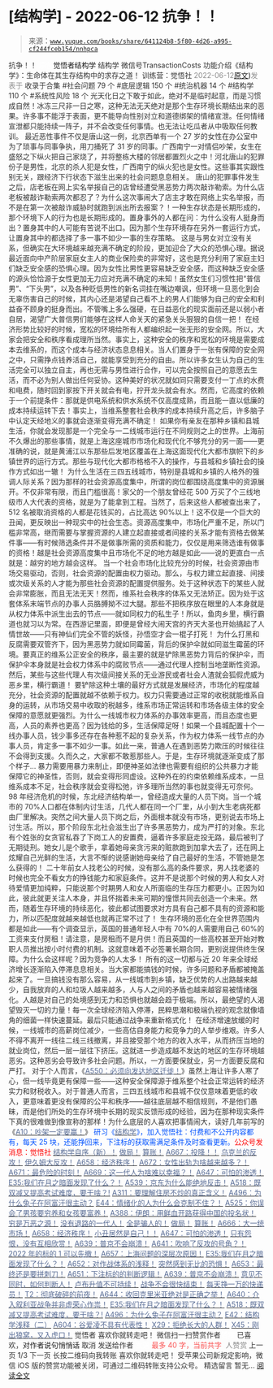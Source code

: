 # [结构学] - 2022-06-12 抗争！！

> 来源：[`www.yuque.com/books/share/641124b8-5f80-4d26-a995-cf244fceb154/nnhpca`](https://www.yuque.com/books/share/641124b8-5f80-4d26-a995-cf244fceb154/nnhpca)

<ne-p id="520f42f3293818f927861ebbd5b15da4_p_0" data-lake-id="520f42f3293818f927861ebbd5b15da4_p_0"><ne-text id="ue97c07ef" style="color: rgb(51, 51, 51);">抗争！！</ne-text></ne-p> <ne-p id="5965d077ea79481751ef1020797167d8" data-lake-id="5965d077ea79481751ef1020797167d8"><ne-text id="u3972f62f" ne-fontsize="12" style="color: rgb(255, 255, 255);">原创</ne-text><ne-text id="u7f0b0637" ne-fontsize="14">觉悟者</ne-text><ne-text id="u3bdc25f8" ne-fontsize="14">结构学</ne-text></ne-p> <ne-p id="8bb1c9ab60db9efc07dc1f2b2ecfd915" data-lake-id="8bb1c9ab60db9efc07dc1f2b2ecfd915"><ne-text id="u376ab035" ne-fontsize="14" ne-bold="true" style="color: rgb(51, 51, 51);">结构学</ne-text></ne-p> <ne-p id="8ba8b438b7cabb15cbc38bf9239f3bd6" data-lake-id="8ba8b438b7cabb15cbc38bf9239f3bd6"><ne-text id="u1b5329d3" ne-fontsize="14" style="color: rgb(51, 51, 51);">微信号</ne-text><ne-text id="u46446ac8" ne-fontsize="14" style="color: rgb(51, 51, 51);">TransactionCosts</ne-text></ne-p> <ne-p id="a4bf0713c53f51ede380fe9a002eec98" data-lake-id="a4bf0713c53f51ede380fe9a002eec98"><ne-text id="u3e39c39b" ne-fontsize="14" style="color: rgb(51, 51, 51);">功能介绍</ne-text><ne-text id="ub8c261ac" ne-fontsize="14" style="color: rgb(51, 51, 51);">《结构学》：生命体在其生存结构中的求存之道！ 训练营：觉悟社</ne-text></ne-p> <ne-p id="834bbc7da349f0d1585ba709a2c4ced6" data-lake-id="834bbc7da349f0d1585ba709a2c4ced6"><ne-text id="u37c168a1" style="color: rgb(140, 140, 140);">2022-06-12</ne-text>[<ne-text id="u055e72a9" ne-fontsize="14">原文</ne-text>](https://mp.weixin.qq.com/s?__biz=MzIzMDYwOTM0Mg==&mid=2247487314&idx=1&sn=e6e8c56790b7c6b77ada6b0e6c8e3643&chksm=e8b19783dfc61e95df4f346233bbd2faebb3c724bdc0ede260d659058fd7f231f2b3cd322b59#rd))<ne-text id="u920e32c7" ne-fontsize="14" style="color: rgb(140, 140, 140);">发表于</ne-text></ne-p> <ne-p id="30a4b94476756116a2818f90ec80121b" data-lake-id="30a4b94476756116a2818f90ec80121b"><ne-text id="uc642269d" style="color: rgb(51, 51, 51);">收录于合集</ne-text></ne-p> <ne-p id="198bbb197389ce4aa98424c030a59ca3" data-lake-id="198bbb197389ce4aa98424c030a59ca3"><ne-text id="ub0685d33" style="color: rgb(51, 51, 51);">#社会问题 79 个</ne-text></ne-p> <ne-p id="4b5a35009a8ad6d87ac33590589e0b57" data-lake-id="4b5a35009a8ad6d87ac33590589e0b57"><ne-text id="u7ba0c1b6" style="color: rgb(51, 51, 51);">#底层逻辑 150 个</ne-text></ne-p> <ne-p id="193d5226fc656852bb8516597f6b937f" data-lake-id="193d5226fc656852bb8516597f6b937f"><ne-text id="u08efc2cd" style="color: rgb(51, 51, 51);">#统治机器 14 个</ne-text></ne-p> <ne-p id="6c3cce50249df86ec2b1d098f7dc448f" data-lake-id="6c3cce50249df86ec2b1d098f7dc448f"><ne-text id="ub34fb10e" style="color: rgb(51, 51, 51);">#结构学 110 个</ne-text></ne-p> <ne-p id="1d60ec154fd2a0ab0390536c6e1fda7b" data-lake-id="1d60ec154fd2a0ab0390536c6e1fda7b"><ne-text id="ued479daa" style="color: rgb(51, 51, 51);">#系统性风险 18 个</ne-text></ne-p> <ne-p id="903988094454f9c96ea092a80930f834" data-lake-id="903988094454f9c96ea092a80930f834"><ne-text id="ucc957167" style="color: rgb(51, 51, 51);">光天化日之下敢于如此，绝对不是临时起意，而是习惯成自然！冰冻三尺非一日之寒，这种无法无天绝对是那个生存环境长期结出来的恶果。许多事不能浮于表面，更不能导向性别对立和道德绑架的情绪宣泄。任何情绪宣泄都只能持续一阵子，并不会改变任何事情。也无法让吃瓜者从中吸取任何教训。</ne-text></ne-p> <ne-p id="ad747674099d98ae2264206d6e7351ba" data-lake-id="ad747674099d98ae2264206d6e7351ba"><ne-text id="u38889def" style="color: rgb(51, 51, 51);">最近恶性事件不仅是唐山这一例，北京西单有一个 27 岁的女性在办公室中为了琐事与同事争执，用刀捅死了 31 岁的同事。广西南宁一对情侣吵架，女生在盛怒之下纵火把自己家烧了，并将整栋大楼的邻居都置烈火之中！河北唐山的犯罪份子是男性，北京的杀人犯是女性，广西南宁的纵火犯也是女性。这些事其实跟性别无关，跟经济下行状态下滋生出来的社会问题息息相关。</ne-text></ne-p> <ne-p id="44e185525e381204f87e137ffedf2b24" data-lake-id="44e185525e381204f87e137ffedf2b24"><ne-text id="ubd5f14d6" style="color: rgb(51, 51, 51);">唐山的犯罪事件发生之后，店老板在网上实名举报自己的店曾经遭受黑恶势力两次敲诈勒索。为什么店老板被敲诈勒索两次都忍了？为什么这次事闹大了店主才敢在网络上实名举报，而不是在第一次被敲诈威胁时就跑到派出所去报案？！一种生存状态是长期形成的，那个环境下人的行为也是长期形成的。置身事外的人都在问：为什么没有人挺身而出？置身其中的人可能有苦说不出口。因为那个生存环境存在另外一套运行方式，让置身其中的都选择了多一事不如少一事的生存策略。</ne-text></ne-p> <ne-p id="97f031863f0f04286e39581c0121c0a4" data-lake-id="97f031863f0f04286e39581c0121c0a4"><ne-text id="u68f65c58" style="color: rgb(51, 51, 51);">这是与男女对立没有关系，但确实在大环境越来越充满不确定的阶段，更加迎合了大众的恐惧心理。据说最近面向中产阶层家庭女主人的商业保险卖的非常好，这也是充分利用了家庭主妇们缺乏安全感的恐惧心理。因为女性比男性更容易缺乏安全感，而这种缺乏安全感的源头恰恰源于女性更加无力应对充满不确定的未知！虽然女生们习惯性把“普信男”、“下头男”，以及各种贬低男性的新名词挂在嘴边嘲讽，但环境一旦恶化到会无辜伤害自己的时候，其内心还是渴望自己看不上的男人们能够为自己的安全和利益奋不顾身的挺身而出。不管嘴上多么强硬，在日益恶化的现实面前还是以弱小者自居，渴望广大普信男们能够在这样人命关天的紧急关头狠狠的自信一把！</ne-text></ne-p> <ne-p id="30e415543c510f95541146fb2b814051" data-lake-id="30e415543c510f95541146fb2b814051"><ne-text id="udbe5326d" style="color: rgb(51, 51, 51);">在经济形势比较好的时候，宽松的环境给所有人都编织起一张无形的安全网。所以，大家会把安全和秩序看成理所当然。事实上，这种安全的秩序和宽松的环境是需要成本去维系的，而这个成本与经济状态息息相关。当人们置身于一张有保障的安全网之中，只需挣点钱养活自己，就能享受到充分的自由。所以许多女生认为自己的生活完全可以独立自主，再也无需与男性进行合作，可以完全按照自己的意愿去生活，而不必为别人做出任何妥协。这种美好的状况就如同只需要支付一丁点的水费和电费，随时回到家按下开关就会有电，拧开龙头就会有水。然而，它高度的依赖于一个前提条件：那就是供电系统和供水系统不仅高度成熟，而且能一直以低廉的成本持续运转下去！事实上，当维系整套社会秩序的成本持续升高之后，许多脑子中认定天经地义的事就会逐渐变得充满不确定！</ne-text></ne-p> <ne-p id="2cc0a3ab16651b3ca69d320cfd80505a" data-lake-id="2cc0a3ab16651b3ca69d320cfd80505a"><ne-text id="u66c78900" style="color: rgb(51, 51, 51);">如果你有亲友在那种乡镇和县城生活，你就会发现那是一个完全与一二线城市运行在不同规则之上的世界。上海前不久爆出的那些事情，就是上海这座城市市场化和现代化不够充分的另一面——更准确的说，就是黄浦江以东那些后发地区覆盖在上海这面现代化大都市旗帜下的乡镇世界的运行方式。那些与现代化大都市格格不入的操作，与县城和乡镇社会的操作方式如出一辙！</ne-text></ne-p> <ne-p id="849de8af4312c6f28ef41b7385b86b75" data-lake-id="849de8af4312c6f28ef41b7385b86b75"><ne-text id="u161a8e72" style="color: rgb(51, 51, 51);">为什么生活在三四五线城市，特别是县城和乡镇的人格外的强调人际关系？因为那样的社会资源高度集中，所谓的岗位都围绕高度集中的资源展开。不仅非常有限，而且门槛很高！家父的一个朋友曾经花 500 万买了个三线地级市人大代表的资格，就是为了能拿到工程。当然了，后来这些人都被查出来了，512 名被取消资格的人都是花钱买的，占比高达 90%以上！这不仅是一个巨大的丑闻，更反映出一种现实中的社会生态。资源高度集中，市场化严重不足，所以门槛非常高，继而需要与掌握资源的人建立起直接或者间接的关系才能有资格去做某件事——有时候筛选条件并不是做事所需的资质和能力，仅仅是用来筛选谁有做事的资格！越是社会资源高度集中且市场化不足的地方越是如此——说的更直白一点就是：越穷的地方越会这样。</ne-text></ne-p> <ne-p id="f63187155254ce7c33cad9965b56f23b" data-lake-id="f63187155254ce7c33cad9965b56f23b"><ne-text id="u5dacf6a1" style="color: rgb(51, 51, 51);">当一个社会市场化比较充分的时候，社会资源由市场交易驱动，否则，社会资源的配置由权力驱动。那么，与权力建立起直接、间接或次级关系的人才能为那些社会资源的配置提供服务。处于这种状态下的某些人就会非常膨胀，而且无法无天！然而，维系社会秩序的体系又无法矫正。因为处于这套体系末端节点的办事人员胳膊拗不过大腿。那些不把秩序放在眼里的人本身就是从权力体系中派生出去的节点——就如同权力的私生子！所以，鱼肉乡里，横行霸道也就习以为常。在西游记里面，即便是曾经大闹天宫的齐天大圣也开始搞起了人情世故——只有神仙们完全不管的妖怪，孙悟空才会一棍子打死！</ne-text></ne-p> <ne-p id="6ee59224073fd6190d78bfd891c5dcca" data-lake-id="6ee59224073fd6190d78bfd891c5dcca"><ne-text id="u888a1286" style="color: rgb(51, 51, 51);">为什么打黑和反腐需要双管齐下，因为黑恶势力就如同霉菌，背后的保护伞就如同滋生霉菌的环境。要真正的维系公正安全的秩序，最主要的就是铲除黑恶势力背后的保护伞，而保护伞本身就是社会权力体系中的腐败节点——通过代理人控制当地垄断性资源。然后，某些与这些代理人有次级间接关系的无业游民或者社会人渣就会狐假虎威为恶乡里，横行霸道！</ne-text></ne-p> <ne-p id="1c6fde4e052ad4b84e3cc05990904535" data-lake-id="1c6fde4e052ad4b84e3cc05990904535"><ne-text id="u7f4dadcb" style="color: rgb(51, 51, 51);">要铲除这种土壤的最好方式就是发展经济，市场化的程度越充分，社会资源的配置就越不依赖于权力。权力只需要通过正常的收税就能维系自身的运转，从市场交易中收取的税越多，维系市场正常运转和市场各级主体的安全保障的意愿就更强烈。为什么一线城市权力体系的办事效率更高，而且态度也更高，人员的素养也更高？因为钱给的多，生活保障足呀！如果一个县城配置十个一线办事人员，钱少事多还存在各种惹不起的复杂关系，作为权力体系一线节点的办事人员，肯定多一事不如少一事。如此一来，普通人在遇到恶势力欺压的时候往往不会得到支援。久而久之，大家都不敢惹那些人。于是，生存环境就逐渐变成了那个样子…</ne-text></ne-p> <ne-p id="ad97ad7116c25b0602604cec32975dcd" data-lake-id="ad97ad7116c25b0602604cec32975dcd"><ne-text id="u4ffd1390" style="color: rgb(51, 51, 51);">暴力需要用暴力来制止，即便神圣如法律也需要有组织的公共暴力才能保障它的神圣性，否则，就会变得形同虚设。这种外在的约束依赖维系成本，一旦维系成本不足，社会秩序就会变得松弛，许多理所当然的事也就变得无可奈何。98 年经济危机的时候，东北经济结构单一，曾经造成大量的人员下岗。当一个城市的 70%人口都在体制内讨生活，几代人都在同一个厂里，从小到大生老病死都由厂里解决。突然之间大量人员下岗之后，外面根本就没有市场，更别说去市场上讨生活。所以，那个阶段东北社会滋生出了许多黑恶势力，成为严打的对象。东北有个姓张的女贪官私吞了下岗工人的安置费，逼着许多家庭走投无路，最后被判了无期徒刑。她女儿是个歌手，拿着她母亲贪污来的赃款跑到加拿大去了，还在网上炫耀自己光鲜的生活，大言不惭的说感谢她母亲给了自己最好的生活，不管她是怎么获得的！</ne-text></ne-p> <ne-p id="ee496887090fbec7c341e9cb7e25be4b" data-lake-id="ee496887090fbec7c341e9cb7e25be4b"><ne-text id="uca906c6e" style="color: rgb(51, 51, 51);">二十年前女人找老公的时候，没有那么高的条件要求，男人找老婆的时候也完全不看女方的挣钱能力和家庭条件。这并不是说那个时候的男人和女人对待爱情更加纯粹，只能说那个时期男人和女人所面临的生存压力都更小。正因为如此，彼此就更关注人本身，并且怀揣着未来可期的憧憬共同去创造一个未来。然而，随着生存环境的持续恶化，彼此都试图要求对方具有自己都不具有的资源和能力，所以匹配度就越来越低也就再正常不过了！</ne-text></ne-p> <ne-p id="be64986896bde215f71be08a9a69aa01" data-lake-id="be64986896bde215f71be08a9a69aa01"><ne-text id="u1566ba3e" style="color: rgb(51, 51, 51);">生存环境的恶化在全世界范围内都是如此——有个调查显示，英国的普通年轻人中有 70%的人需要用自己 60%的工资来支付房租！请注意，是房租而不是月供！而且英国的一些高校甚至开始对教职人员推出按小时付费的机制。这就意味着不必签署长期合同，更别说提供终生保障。为什么会这样呢？因为竞争的人太多！</ne-text></ne-p> <ne-p id="1e83cc95beff4f9f0a4205a879db0cb0" data-lake-id="1e83cc95beff4f9f0a4205a879db0cb0"><ne-text id="u1d3d5b53" style="color: rgb(51, 51, 51);">所有的这一切都与近 20 年来全球经济增长逐渐陷入停滞息息相关。当大家都能搞钱的时候，许多问题和矛盾都被掩盖起来了。一旦搞钱没有那么容易，从一线城市到乡镇，缺乏优势的人出路越来越少，自我放弃的人和垃圾人越来越多，人与人之间的矛盾也越来越容易被情绪强化。人越是对自己的处境感到无力和恐惧也就越会趋于极端。所以，最绝望的人渴望毁灭一切的力量！每一次全球经济陷入停滞，民粹思潮和极端仇视的观念就像墙角的细菌一样快速蔓延。最后只能通过战争来重新格式化！</ne-text></ne-p> <ne-p id="dd58523acb8caed84a7d48ef42501ea5" data-lake-id="dd58523acb8caed84a7d48ef42501ea5"><ne-text id="u96816913" style="color: rgb(51, 51, 51);">在经济增速放缓的时候，一线城市的高薪岗位减少，一些高估自身能力和竞争力的人举步维艰。许多人不得不离开一线往二线三线撤离，并且接受那个地方的收入水平，从而挤压当地的就业岗位，然后一层一层往下挤压。这就进一步造成越不发达的地区的生存环境越恶劣。这种恶劣会导致许多社会问题。所以，一方面要保就业，另一方面要反腐和严打。</ne-text></ne-p> <ne-p id="a4112c75a280ef5c14a68dfbd698f37e" data-lake-id="a4112c75a280ef5c14a68dfbd698f37e"><ne-text id="u68cb52ee" style="color: rgb(51, 51, 51);">对于个人而言，《</ne-text>[<ne-text id="u8280d4c7" style="color: rgb(87, 107, 149);">A550：必须向发达地区迁徙！</ne-text>](http://mp.weixin.qq.com/s?__biz=MzIzMDYwOTM0Mg==&mid=2247486858&idx=1&sn=956c82b082c441fa042f2acf337e8b1b&chksm=e8b1955bdfc61c4d450d4f22cd7aec8efbb69f5457bbf3db44ba550998b00c5dadd043227939&scene=21#wechat_redirect)<ne-text id="u9a5b456b" style="color: rgb(51, 51, 51);">》虽然上海让许多人寒了心，但一线毕竟更有保障一些——这种安全保障源于维系整个社会正常运转的经济实力和财税收入。对于普通人而言，三四五线城市和县城不仅仅意味着更低的收入，更意味着更没有保障的公平和秩序——越往底层越不相信规则，不是他们愚昧，而是他们所处的生存环境中长期的现实反馈形成的经验，因为在那种现实条件下真的很难做到像宣称的那样！为什么底层的人喜欢把事情闹大，读好几年前写的《</ne-text>[<ne-text id="u07b96306" style="color: rgb(87, 107, 149);">A10：吵架一定要赢！</ne-text>](http://mp.weixin.qq.com/s?__biz=MzAxNDk1NjI2Mw==&mid=2247484003&idx=1&sn=22ae8f8ff6c46632e7aca5291053d7fc&chksm=9b8a21ebacfda8fd92f8c5175bc8f2d4a47c338b6a09b1e42cae7660e9c0306c8fc72229761f&scene=21#wechat_redirect)<ne-text id="u08aefe96" style="color: rgb(51, 51, 51);">》</ne-text></ne-p> <ne-p id="c2fdd06ccce79afb521eff4b253f8c03" data-lake-id="c2fdd06ccce79afb521eff4b253f8c03"><ne-text id="u0edaa82b" ne-bold="true" style="color: rgb(0, 82, 255);">研习《</ne-text>[<ne-text id="uf6bbb327" ne-bold="true" style="color: rgb(87, 107, 149);">结构学</ne-text>](https://mp.weixin.qq.com/mp/appmsgalbum?action=getalbum&album_id=1318317199878225920&__biz=MzAxNDk1NjI2Mw==#wechat_redirect)<ne-text id="u70c10764" ne-bold="true" style="color: rgb(0, 82, 255);">》，加入觉悟社：付费和不公开内容都有，每天 25 块，还能挣回来，下注标的获取需满足条件及时查看更新。</ne-text><ne-text id="u1a00bd93" ne-bold="true" style="color: rgb(255, 0, 0);">公众号发消息：觉悟社</ne-text></ne-p> <ne-p id="337937d16214d5c497a7d9587ad13f79" data-lake-id="337937d16214d5c497a7d9587ad13f79">[<ne-text id="u168bf42f" ne-bold="true" style="color: rgb(87, 107, 149);">结构学自序（新）！</ne-text>](http://mp.weixin.qq.com/s?__biz=MzIzMDYwOTM0Mg==&mid=2247485283&idx=1&sn=aa2b8554b8e5040f8f959636feaa06a3&chksm=e8b19fb2dfc616a430aa381b8da0815311244e694a69809cd92d0602ac34cfe5f1f419b3745e&scene=21#wechat_redirect)</ne-p> <ne-p id="db594ead75e7070f26a54d2599c39251" data-lake-id="db594ead75e7070f26a54d2599c39251">[<ne-text id="ua112ef94" ne-bold="true" style="color: rgb(87, 107, 149);">做局！</ne-text>](http://mp.weixin.qq.com/s?__biz=MzAxNDk1NjI2Mw==&mid=2247488230&idx=1&sn=86e717386c0aa06a0a4bbf4f9ec117aa&chksm=9b8a316eacfdb878aae8ed4ea6817620cc3ac62d7815fdfd85606464c3f2d79fcf2ce72dec77&scene=21#wechat_redirect)</ne-p> <ne-p id="7ebe6d8bf7bb79b0d884255ca580acda" data-lake-id="7ebe6d8bf7bb79b0d884255ca580acda">[<ne-text id="u6b8a9b82" ne-bold="true" style="color: rgb(87, 107, 149);">算账！</ne-text>](http://mp.weixin.qq.com/s?__biz=MzAxNDk1NjI2Mw==&mid=2247488259&idx=1&sn=2b72f3c0199cdacaa8e48eb9ad30f809&chksm=9b8a308bacfdb99d72ebcd3aaf0015c889b88f4598b093719ee8765aa8be3b3caaad95a445ae&scene=21#wechat_redirect)</ne-p> <ne-p id="be499a6f07daae17d92b708a229eb98d" data-lake-id="be499a6f07daae17d92b708a229eb98d">[<ne-text id="ue3d051a6" ne-bold="true" style="color: rgb(87, 107, 149);">A667：投降！！</ne-text>](http://mp.weixin.qq.com/s?__biz=MzIzMDYwOTM0Mg==&mid=2247487227&idx=1&sn=3567bf6c0c6612ccf84993824f8cc40f&chksm=e8b1962adfc61f3cff8d335a562ea28615e58579d460d2f65148f46a6311ad5257411d96f655&scene=21#wechat_redirect)</ne-p> <ne-p id="3224b45207ab8e4f40e8fc69a0dd3f42" data-lake-id="3224b45207ab8e4f40e8fc69a0dd3f42">[<ne-text id="u058d50dc" ne-bold="true" style="color: rgb(87, 107, 149);">乌克兰的反攻！</ne-text>](http://mp.weixin.qq.com/s?__biz=MzIzMDYwOTM0Mg==&mid=2247487192&idx=1&sn=02b41bfa6bcfa8c503bac90158886b86&chksm=e8b19609dfc61f1fdb5a8fa6032a0013cd18ff59bdaf308e99096f08813d3b24cc6f361dac6d&scene=21#wechat_redirect)</ne-p> <ne-p id="65b4d01c1bb9b75e7602e1b27e725ce7" data-lake-id="65b4d01c1bb9b75e7602e1b27e725ce7">[<ne-text id="u0cfc88b4" ne-bold="true" style="color: rgb(87, 107, 149);">伊久姆大反攻！</ne-text>](http://mp.weixin.qq.com/s?__biz=MzIzMDYwOTM0Mg==&mid=2247487223&idx=1&sn=ab3169d841cb6e53507fb5ede0eca8bc&chksm=e8b19626dfc61f306c1786e5cd2a2898cc68c6809f9a8a6b0b16a5891a233ac2653038772039&scene=21#wechat_redirect)</ne-p> <ne-p id="ca5ce6187a91696740ddfe9644effffb" data-lake-id="ca5ce6187a91696740ddfe9644effffb">[<ne-text id="ua2d3fb06" ne-bold="true" style="color: rgb(87, 107, 149);">A658：经济秩序！</ne-text>](http://mp.weixin.qq.com/s?__biz=MzIzMDYwOTM0Mg==&mid=2247487179&idx=1&sn=12ad76a2b6a86d4dc52eb515f2b00500&chksm=e8b1961adfc61f0c30f16b60b87e2fcd3142b4a788c2ae81604f02182574c50b54c1d9e2974d&scene=21#wechat_redirect)</ne-p> <ne-p id="1c8da6d299f7e07273c3dbb782587160" data-lake-id="1c8da6d299f7e07273c3dbb782587160">[<ne-text id="u8bb27dc8" style="color: rgb(87, 107, 149);">A672：女性出轨为啥越来越多？！</ne-text>](http://mp.weixin.qq.com/s?__biz=MzAxNDk1NjI2Mw==&mid=2247488539&idx=1&sn=9c774d66a49b281ced7907e619cddab7&chksm=9b8a3793acfdbe855d956b21b145badfc8f14310c55f620fd8b96d0d2324186232465393ee47&scene=21#wechat_redirect)</ne-p> <ne-p id="c35e6218d4018edf1e27984e0e62c27e" data-lake-id="c35e6218d4018edf1e27984e0e62c27e">[<ne-text id="ua2a33aef" style="color: rgb(87, 107, 149);">A671：最危险的时刻！</ne-text>](http://mp.weixin.qq.com/s?__biz=MzIzMDYwOTM0Mg==&mid=2247487288&idx=1&sn=4d3a232ff38bc59b89fb1662ecca965e&chksm=e8b197e9dfc61effe8eb1223f316d41f59a26212c0d84472af505224ce32edda96c15a4aa4f1&scene=21#wechat_redirect)</ne-p> <ne-p id="e74538de464308e4a41cae58e88201be" data-lake-id="e74538de464308e4a41cae58e88201be">[<ne-text id="uc2afa2bc" style="color: rgb(87, 107, 149);">A669：这一代人为啥难以幸福？！</ne-text>](http://mp.weixin.qq.com/s?__biz=MzIzMDYwOTM0Mg==&mid=2247487272&idx=1&sn=19eaf2646ba6345de23e1f744bfcd620&chksm=e8b197f9dfc61eefde9a21b7a844d83b75cc669759e833ab0e278deaeb0b38e04543607d127d&scene=21#wechat_redirect)</ne-p> <ne-p id="0937721e5ca2d679b9ec5d94a7d95a25" data-lake-id="0937721e5ca2d679b9ec5d94a7d95a25">[<ne-text id="u20527f46" style="color: rgb(87, 107, 149);">A647：可怕的渗透！</ne-text>](http://mp.weixin.qq.com/s?__biz=MzAxNDk1NjI2Mw==&mid=2247488112&idx=1&sn=d2cdb1bbea5f7a7248e4ba132c2ad922&chksm=9b8a31f8acfdb8ee225327ff157e56571bbf63b8958ad6c47d7da000b5da90fa01379222c8e1&scene=21#wechat_redirect)</ne-p> <ne-p id="c6ec3b70951758b3c481ab37db21fce8" data-lake-id="c6ec3b70951758b3c481ab37db21fce8">[<ne-text id="u5ca5baea" ne-bold="true" style="color: rgb(87, 107, 149);">E35:我们在月之暗面发现了什么？！</ne-text>](http://mp.weixin.qq.com/s?__biz=MzIzMDYwOTM0Mg==&mid=2247486632&idx=1&sn=170aeff87eb36dce354c8b2437f4b27f&chksm=e8b19479dfc61d6f08e6492954a528f20387fe2fa925747cf2b504d2bc69084f24495e972e41&scene=21#wechat_redirect)</ne-p> <ne-p id="cfc7d52bd407272e63cdd957131ab58e" data-lake-id="cfc7d52bd407272e63cdd957131ab58e">[<ne-text id="u112f0606" style="color: rgb(87, 107, 149);">A539：京东为什么能绝地反击！</ne-text>](http://mp.weixin.qq.com/s?__biz=MzIzMDYwOTM0Mg==&mid=2247486752&idx=1&sn=3a967e3288db5b7d924e36914086e534&chksm=e8b195f1dfc61ce7c971386eb678d7da286167d0f52fdd51989049844b0a550cc58e00552d2e&scene=21#wechat_redirect)</ne-p> <ne-p id="68137129744b8296517236ab9482b5fd" data-lake-id="68137129744b8296517236ab9482b5fd">[<ne-text id="u6bf1b948" ne-bold="true" style="color: rgb(87, 107, 149);">A518：既双减又提高考试难度，要干啥？!</ne-text>](http://mp.weixin.qq.com/s?__biz=MzIzMDYwOTM0Mg==&mid=2247486528&idx=1&sn=837ef39e3c0b47ac84d5096690555ae7&chksm=e8b19491dfc61d87292daf575c1e7c95b3f0543f313b65c7ad4ab369603833704304ec7451d7&scene=21#wechat_redirect)</ne-p> <ne-p id="6f0c04f5dd02fb6383c57f2ef7c3bb93" data-lake-id="6f0c04f5dd02fb6383c57f2ef7c3bb93">[<ne-text id="u48e93c8d" style="color: rgb(87, 107, 149);">A311：要理解住房不炒的真正含义！</ne-text>](http://mp.weixin.qq.com/s?__biz=MzIzMDYwOTM0Mg==&mid=2247484959&idx=1&sn=090583ec50bfd9febec1de463c2672f6&chksm=e8b19ecedfc617d8629080f6745c8de013cfe875de26eef6767b2d5c10782650223ed15f807b&scene=21#wechat_redirect)</ne-p> <ne-p id="0ae61ff40c712fd7e82a271d759c2639" data-lake-id="0ae61ff40c712fd7e82a271d759c2639">[<ne-text id="ua5c99d76" style="color: rgb(87, 107, 149);">A496：为什么兔子在阿富汗很主动？</ne-text>](http://mp.weixin.qq.com/s?__biz=MzIzMDYwOTM0Mg==&mid=2247486278&idx=1&sn=40d09857088bebd3c70bec1c7a500f06&chksm=e8b19397dfc61a810125242c8e395330f934390eb50bd54053ecd3f31ddc91de4e429c0f693a&scene=21#wechat_redirect)</ne-p> <ne-p id="5378eabf869eb81dfec2708a24aec1bf" data-lake-id="5378eabf869eb81dfec2708a24aec1bf">[<ne-text id="uc2b4212a" style="color: rgb(87, 107, 149);">E44：情绪化的人为什么会克制不住？！</ne-text>](http://mp.weixin.qq.com/s?__biz=MzIzMDYwOTM0Mg==&mid=2247487062&idx=1&sn=c1af22f2f5d1e79f7245b826bfaf1f30&chksm=e8b19687dfc61f91468cf22b77c0e221d45054df37b2b602c331eb328b5d46802c69e0d87722&scene=21#wechat_redirect)</ne-p> <ne-p id="2c64f3ecec77497a6a09c2e9ce3f6df5" data-lake-id="2c64f3ecec77497a6a09c2e9ce3f6df5">[<ne-text id="u880eb875" style="color: rgb(87, 107, 149);">A525：你误会了男孩要穷养和女孩要富养！</ne-text>](http://mp.weixin.qq.com/s?__biz=MzIzMDYwOTM0Mg==&mid=2247486714&idx=1&sn=693d4c55ab2f0ecdebf06c4807848908&chksm=e8b1942bdfc61d3d1d76c11adb860b1b02f1ab58e48ba3349677a44a563764e09d7eb35f930d&scene=21#wechat_redirect)</ne-p> <ne-p id="f1e117c2c93bc75cae22a68faf4515a3" data-lake-id="f1e117c2c93bc75cae22a68faf4515a3">[<ne-text id="u4528be07" style="color: rgb(87, 107, 149);">A388：伊朗：用鲜血开路获得中国的投名状！</ne-text>](http://mp.weixin.qq.com/s?__biz=MzIzMDYwOTM0Mg==&mid=2247485591&idx=1&sn=a8443453e3caf1f201006eeec8e6e539&chksm=e8b19046dfc61950e63e29bb93049ce90b3228913e9ecee99a2f01b8fdda7cd8966a054241a9&scene=21#wechat_redirect)</ne-p> <ne-p id="047c5c507df57ec4fcfd06a620d3cf78" data-lake-id="047c5c507df57ec4fcfd06a620d3cf78">[<ne-text id="u37a37944" style="color: rgb(87, 107, 149);">穷是万恶之源！</ne-text>](http://mp.weixin.qq.com/s?__biz=MzAxNDk1NjI2Mw==&mid=2247483823&idx=1&sn=e54ebe9891b302dc0bf1815c76ccf8b7&chksm=9b8a2227acfdab31a05e273addd9159d4b8263d58d3c58bf214841c8189157519719c3427306&scene=21#wechat_redirect)</ne-p> <ne-p id="f9096e2a08f2beb8d20705526ea560a0" data-lake-id="f9096e2a08f2beb8d20705526ea560a0">[<ne-text id="u0c44b727" style="color: rgb(87, 107, 149);">没有退路的一代人！</ne-text>](http://mp.weixin.qq.com/s?__biz=MzAxNDk1NjI2Mw==&mid=2247486533&idx=1&sn=a0d5cce0656aad467148e0642eb85a00&chksm=9b8a2fcdacfda6db79857186e953a089baf1fb678b2b071cf101c5a26e7fb9768474c94243ca&scene=21#wechat_redirect)</ne-p> <ne-p id="c65bf0d5ce13e55e30260960229a6e6e" data-lake-id="c65bf0d5ce13e55e30260960229a6e6e">[<ne-text id="ucefbce99" style="color: rgb(87, 107, 149);">全是骗人的！</ne-text>](http://mp.weixin.qq.com/s?__biz=MzAxNDk1NjI2Mw==&mid=2247488130&idx=1&sn=5fe267832478f7d2cb6b09a120555e5b&chksm=9b8a310aacfdb81c8fc93b00e05cfdaa2da89f21513f198ae2233f007a4f9e7747c86595239c&scene=21#wechat_redirect)</ne-p> <ne-p id="dd4a2fc48e5378958c736814bbabb0d7" data-lake-id="dd4a2fc48e5378958c736814bbabb0d7">[<ne-text id="ud16328a0" style="color: rgb(87, 107, 149);">做局！</ne-text>](http://mp.weixin.qq.com/s?__biz=MzAxNDk1NjI2Mw==&mid=2247488230&idx=1&sn=86e717386c0aa06a0a4bbf4f9ec117aa&chksm=9b8a316eacfdb878aae8ed4ea6817620cc3ac62d7815fdfd85606464c3f2d79fcf2ce72dec77&scene=21#wechat_redirect)</ne-p> <ne-p id="9406669ba1faab81837b2ce34ae7d4b8" data-lake-id="9406669ba1faab81837b2ce34ae7d4b8">[<ne-text id="u797a889e" style="color: rgb(87, 107, 149);">算账！</ne-text>](http://mp.weixin.qq.com/s?__biz=MzAxNDk1NjI2Mw==&mid=2247488259&idx=1&sn=2b72f3c0199cdacaa8e48eb9ad30f809&chksm=9b8a308bacfdb99d72ebcd3aaf0015c889b88f4598b093719ee8765aa8be3b3caaad95a445ae&scene=21#wechat_redirect)</ne-p> <ne-p id="0fdf0d0ca8380d8c0f9f83b34ef9e8ab" data-lake-id="0fdf0d0ca8380d8c0f9f83b34ef9e8ab">[<ne-text id="u3777a9b0" style="color: rgb(87, 107, 149);">A666：大一统市场！</ne-text>](http://mp.weixin.qq.com/s?__biz=MzIzMDYwOTM0Mg==&mid=2247487245&idx=1&sn=f82b8a48375f5a816678a056d1ca0aae&chksm=e8b197dcdfc61eca787ba08a03a27d2e0a2e58c1c8564fe0548d2a1ff46509f8f377893e2728&scene=21#wechat_redirect)</ne-p> <ne-p id="727636d514672f469571ff4d9d061185" data-lake-id="727636d514672f469571ff4d9d061185">[<ne-text id="u38c7d51f" ne-bold="true" style="color: rgb(87, 107, 149);">A658：经济秩序！</ne-text>](http://mp.weixin.qq.com/s?__biz=MzIzMDYwOTM0Mg==&mid=2247487179&idx=1&sn=12ad76a2b6a86d4dc52eb515f2b00500&chksm=e8b1961adfc61f0c30f16b60b87e2fcd3142b4a788c2ae81604f02182574c50b54c1d9e2974d&scene=21#wechat_redirect)</ne-p> <ne-p id="7158576019cd4a073eca9c237469f225" data-lake-id="7158576019cd4a073eca9c237469f225">[<ne-text id="ua65f0291" style="color: rgb(87, 107, 149);">小丑居然是自己！！</ne-text>](http://mp.weixin.qq.com/s?__biz=MzAxNDk1NjI2Mw==&mid=2247488135&idx=1&sn=55e611eea7203a0b5db03bf97ef6fb53&chksm=9b8a310facfdb8195803cc833b8defe1a107a60b9014e10d7b91f809a2d7781c820ae84f9e9a&scene=21#wechat_redirect)</ne-p> <ne-p id="a0dedba7d67463d8f4e507a0b8424b0f" data-lake-id="a0dedba7d67463d8f4e507a0b8424b0f">[<ne-text id="ub5687561" style="color: rgb(87, 107, 149);">A647：可怕的渗透！</ne-text>](http://mp.weixin.qq.com/s?__biz=MzAxNDk1NjI2Mw==&mid=2247488112&idx=1&sn=d2cdb1bbea5f7a7248e4ba132c2ad922&chksm=9b8a31f8acfdb8ee225327ff157e56571bbf63b8958ad6c47d7da000b5da90fa01379222c8e1&scene=21#wechat_redirect)</ne-p> <ne-p id="fe4d423335d39fef6167f1a3df7b7e80" data-lake-id="fe4d423335d39fef6167f1a3df7b7e80">[<ne-text id="ub01d91e2" style="color: rgb(87, 107, 149);">只有怨恨，没有互相欣赏！</ne-text>](http://mp.weixin.qq.com/s?__biz=MzAxNDk1NjI2Mw==&mid=2247488211&idx=1&sn=73ad89d15a2aaee80830cc5c69de6c58&chksm=9b8a315bacfdb84d0bfeb48b3a272efbc5bd4a109ba8c183dbbc75aa85e0a62dec457694d9eb&scene=21#wechat_redirect)</ne-p> <ne-p id="679f8f5359615c87ade1111326345159" data-lake-id="679f8f5359615c87ade1111326345159">[<ne-text id="ub47f654e" ne-bold="true" style="color: rgb(87, 107, 149);">A639：普京不会崩溃！</ne-text>](http://mp.weixin.qq.com/s?__biz=MzAxNDk1NjI2Mw==&mid=2247488084&idx=1&sn=7c8d1370795dc6496c224b27c0137762&chksm=9b8a31dcacfdb8ca47772d583074c0ce9e16f2a9a2d3a27359cb26cb851d21da814506f6a3df&scene=21#wechat_redirect)</ne-p> <ne-p id="0141d02398dc5c4ecc7fd440ec2fc873" data-lake-id="0141d02398dc5c4ecc7fd440ec2fc873">[<ne-text id="u1406f921" ne-bold="true" style="color: rgb(87, 107, 149);">A641：吹响了反攻的号角？！</ne-text>](http://mp.weixin.qq.com/s?__biz=MzAxNDk1NjI2Mw==&mid=2247488089&idx=1&sn=c532b7b5b38bb03828c600669804f8cc&chksm=9b8a31d1acfdb8c77d656a7aaf9d77c03603864118e10553cfdfde1061229392a21ea728b8b0&scene=21#wechat_redirect)</ne-p> <ne-p id="dd7a52e1f028606800ea6d26cdbe9f61" data-lake-id="dd7a52e1f028606800ea6d26cdbe9f61">[<ne-text id="u771f29c4" style="color: rgb(87, 107, 149);">2022 年的标的 1 可以先撤！</ne-text>](http://mp.weixin.qq.com/s?__biz=MzAxNDk1NjI2Mw==&mid=2247488307&idx=1&sn=53e8829e2dee94d286e18bd6ee007c50&chksm=9b8a30bbacfdb9ada1b207e0e256b291b5e39bda02967f32247cac4ff11654ed8f85721d3b6a&scene=21#wechat_redirect)</ne-p> <ne-p id="7970d03c8a0ea8dae4e1062be8d74cba" data-lake-id="7970d03c8a0ea8dae4e1062be8d74cba">[<ne-text id="u62df9302" style="color: rgb(87, 107, 149);">A657：上海问题的深层次原因！</ne-text>](http://mp.weixin.qq.com/s?__biz=MzAxNDk1NjI2Mw==&mid=2247488340&idx=1&sn=bb9bfe020176a436e7cad11092756510&chksm=9b8a30dcacfdb9ca404fcb8fa4a5d9f0c13d42875763a9f8ccc28b3c8d9f3fa0868c968026c4&scene=21#wechat_redirect)</ne-p> <ne-p id="8cffb665e0a6a379fdcac7c5b5636fde" data-lake-id="8cffb665e0a6a379fdcac7c5b5636fde">[<ne-text id="uc9624bb1" ne-bold="true" style="color: rgb(87, 107, 149);">E35:我们在月之暗面发现了什么？！</ne-text>](http://mp.weixin.qq.com/s?__biz=MzIzMDYwOTM0Mg==&mid=2247486632&idx=1&sn=170aeff87eb36dce354c8b2437f4b27f&chksm=e8b19479dfc61d6f08e6492954a528f20387fe2fa925747cf2b504d2bc69084f24495e972e41&scene=21#wechat_redirect)</ne-p> <ne-p id="43fe13c08278d9e4a7f93104151222dd" data-lake-id="43fe13c08278d9e4a7f93104151222dd">[<ne-text id="uafa655de" style="color: rgb(87, 107, 149);">A652：对作战体系的浅释！</ne-text>](http://mp.weixin.qq.com/s?__biz=MzAxNDk1NjI2Mw==&mid=2247488275&idx=1&sn=9e3ef60d6200664ea8d0eb547ba86709&chksm=9b8a309bacfdb98d5443735b057b83eae59864631e24f285972c496290ca378b2bbf5f6ab94f&scene=21#wechat_redirect)</ne-p> <ne-p id="4eaf60ac404243e6c7d2663ee705a386" data-lake-id="4eaf60ac404243e6c7d2663ee705a386">[<ne-text id="ued0a6693" style="color: rgb(87, 107, 149);">突然感到无比的恐惧！</ne-text>](http://mp.weixin.qq.com/s?__biz=MzAxNDk1NjI2Mw==&mid=2247488317&idx=1&sn=d702e629c4c60c02610df2bc5ca43f72&chksm=9b8a30b5acfdb9a3c17a37b060013361b6f4de3e53e66b2942efd9b00d32692ab63859e68dcd&scene=21#wechat_redirect)</ne-p> <ne-p id="77fa28593ea6358fcc19060189397d8c" data-lake-id="77fa28593ea6358fcc19060189397d8c">[<ne-text id="ud09fa6cf" style="color: rgb(87, 107, 149);">A653：最终还是要拼刺刀！</ne-text>](http://mp.weixin.qq.com/s?__biz=MzAxNDk1NjI2Mw==&mid=2247488287&idx=1&sn=a06675f122e711c5d227a76bf61b4c2a&chksm=9b8a3097acfdb98177c380ec03bf9c0225bbc33bc6846dd2840cc3ac1f93b279ffe6f61c90c7&scene=21#wechat_redirect)</ne-p> <ne-p id="af4146ad4e125f65d6500b6362968658" data-lake-id="af4146ad4e125f65d6500b6362968658">[<ne-text id="ua0963007" style="color: rgb(87, 107, 149);">A651：下注标的的判断逻辑！</ne-text>](http://mp.weixin.qq.com/s?__biz=MzAxNDk1NjI2Mw==&mid=2247488267&idx=1&sn=575aa2951897037ac2b4438cfca0e6ac&chksm=9b8a3083acfdb9953506ee664bf136a7509dadff35769dd996f3f34a992e1eff0d49e186e3cb&scene=21#wechat_redirect)</ne-p> <ne-p id="e39bf89d2d23787ea7eaf5431678237f" data-lake-id="e39bf89d2d23787ea7eaf5431678237f">[<ne-text id="u681ccd30" style="color: rgb(87, 107, 149);">A639：普京不会崩溃！</ne-text>](http://mp.weixin.qq.com/s?__biz=MzAxNDk1NjI2Mw==&mid=2247488084&idx=1&sn=7c8d1370795dc6496c224b27c0137762&chksm=9b8a31dcacfdb8ca47772d583074c0ce9e16f2a9a2d3a27359cb26cb851d21da814506f6a3df&scene=21#wechat_redirect)</ne-p> <ne-p id="4f43c1c11b1071c043cf6d2cc1db313a" data-lake-id="4f43c1c11b1071c043cf6d2cc1db313a">[<ne-text id="u4e72ad33" style="color: rgb(87, 107, 149);">意见不同时，如何判断人！</ne-text>](http://mp.weixin.qq.com/s?__biz=MzAxNDk1NjI2Mw==&mid=2247488223&idx=1&sn=4860be32308a7b853142c8d799d2b678&chksm=9b8a3157acfdb841242ae974e7ea0dc1582191bb60e7ad12f98c37506e7ddcd62410d67707fc&scene=21#wechat_redirect)</ne-p> <ne-p id="4f60f5a0edc7808258255ba42206c24f" data-lake-id="4f60f5a0edc7808258255ba42206c24f">[<ne-text id="u22e96711" style="color: rgb(87, 107, 149);">卢布升值不可持续！</ne-text>](https://mp.weixin.qq.com/s?__biz=MzAxNDk1NjI2Mw==&mid=2247488186&idx=1&sn=bbaac79bae71799e8140c217bbb9a108&scene=21#wechat_redirect)</ne-p> <ne-p id="5b6c6207199c41c8382fb27c3e047350" data-lake-id="5b6c6207199c41c8382fb27c3e047350">[<ne-text id="uffa6ba8c" style="color: rgb(87, 107, 149);">战争不会很快结束！</ne-text>](https://mp.weixin.qq.com/s?__biz=MzAxNDk1NjI2Mw==&mid=2247488182&idx=1&sn=3d07cd83b71988dd378865d6e40adbec&scene=21#wechat_redirect)</ne-p> <ne-p id="734ed5c4658737823d9ca8238ae6887b" data-lake-id="734ed5c4658737823d9ca8238ae6887b">[<ne-text id="u1ed5f4fd" style="color: rgb(87, 107, 149);">每天挣一万的快递员！</ne-text>](http://mp.weixin.qq.com/s?__biz=MzAxNDk1NjI2Mw==&mid=2247488271&idx=1&sn=9115c88f9395acc716687773c9ed6a08&chksm=9b8a3087acfdb9913982c31f3b629f39b9c42dd89579cd53d92508fc7f69af6c752cc5b9ba90&scene=21#wechat_redirect)</ne-p> <ne-p id="2cebebe3f259b14d72d3136f6c0436b0" data-lake-id="2cebebe3f259b14d72d3136f6c0436b0">[<ne-text id="u3c033723" style="color: rgb(87, 107, 149);">T2：彻底破碎的前夜！</ne-text>](http://mp.weixin.qq.com/s?__biz=MzAxNDk1NjI2Mw==&mid=2247488278&idx=1&sn=c42101c9a0c0511fef22322ddbdab45c&chksm=9b8a309eacfdb98893b2ce26720b8293337822bddcfdd3ee7972f7b10c09f6627341477879f2&scene=21#wechat_redirect)</ne-p> <ne-p id="817a9ffe3de7d98fb377a0ebb86694aa" data-lake-id="817a9ffe3de7d98fb377a0ebb86694aa">[<ne-text id="ua4ef4c6d" ne-bold="true" style="color: rgb(87, 107, 149);">A644：收回克里米亚绝对是正确之举！</ne-text>](http://mp.weixin.qq.com/s?__biz=MzIzMDYwOTM0Mg==&mid=2247487112&idx=1&sn=c116d6a79085ad9fe413f42170eca23a&chksm=e8b19659dfc61f4fdb34ac71a7efb0994e7e3c07f7e8b75f34c646b05293f27d2e21423efc1a&scene=21#wechat_redirect)</ne-p> <ne-p id="37f4fae24f121128dd7c0ff07056b263" data-lake-id="37f4fae24f121128dd7c0ff07056b263">[<ne-text id="u295fe8aa" ne-bold="true" style="color: rgb(87, 107, 149);">A640：介入叙利亚战争并非虚荣心作祟！</ne-text>](http://mp.weixin.qq.com/s?__biz=MzAxNDk1NjI2Mw==&mid=2247488081&idx=1&sn=adfaf12849fa59e47f412105d2170c75&chksm=9b8a31d9acfdb8cfb8b78731ecb12a5d70c3b6997675397a2f95ba7bf63638aca4ee74acf789&scene=21#wechat_redirect)</ne-p> <ne-p id="19b1dfbc8a1176f43430a2f6bb3afa14" data-lake-id="19b1dfbc8a1176f43430a2f6bb3afa14">[<ne-text id="uec69a383" ne-bold="true" style="color: rgb(87, 107, 149);">E35:我们在月之暗面发现了什么？！</ne-text>](http://mp.weixin.qq.com/s?__biz=MzIzMDYwOTM0Mg==&mid=2247486632&idx=1&sn=170aeff87eb36dce354c8b2437f4b27f&chksm=e8b19479dfc61d6f08e6492954a528f20387fe2fa925747cf2b504d2bc69084f24495e972e41&scene=21#wechat_redirect)</ne-p> <ne-p id="92d43572d239e6df1d35a3bcd8fc82f0" data-lake-id="92d43572d239e6df1d35a3bcd8fc82f0">[<ne-text id="ucaff22c8" ne-bold="true" style="color: rgb(87, 107, 149);">A518：既双减又提高考试难度，要干啥？!</ne-text>](http://mp.weixin.qq.com/s?__biz=MzIzMDYwOTM0Mg==&mid=2247486528&idx=1&sn=837ef39e3c0b47ac84d5096690555ae7&chksm=e8b19491dfc61d87292daf575c1e7c95b3f0543f313b65c7ad4ab369603833704304ec7451d7&scene=21#wechat_redirect)</ne-p> <ne-p id="595f64e593b1089b150708a1793b4740" data-lake-id="595f64e593b1089b150708a1793b4740">[<ne-text id="u03744d85" style="color: rgb(87, 107, 149);">A496：为什么兔子在阿富汗很主动？</ne-text>](http://mp.weixin.qq.com/s?__biz=MzIzMDYwOTM0Mg==&mid=2247486278&idx=1&sn=40d09857088bebd3c70bec1c7a500f06&chksm=e8b19397dfc61a810125242c8e395330f934390eb50bd54053ecd3f31ddc91de4e429c0f693a&scene=21#wechat_redirect)</ne-p> <ne-p id="3312f942d44b87da43701a19166b3cdc" data-lake-id="3312f942d44b87da43701a19166b3cdc">[<ne-text id="uef2236d3" style="color: rgb(87, 107, 149);">E42：结构学浅释（二）</ne-text>](http://mp.weixin.qq.com/s?__biz=MzAxNDk1NjI2Mw==&mid=2247487869&idx=1&sn=b6f942cf2c9969953971beb5a43a8183&chksm=9b8a32f5acfdbbe33ddd8df1f2b8f73b05522b604676c4ab01f411657e37e8c7226602ce3ad9&scene=21#wechat_redirect)</ne-p> <ne-p id="eb9db8c65415eaaeb57b969c8e1e1611" data-lake-id="eb9db8c65415eaaeb57b969c8e1e1611">[<ne-text id="u9efa7ea2" style="color: rgb(87, 107, 149);">A604：谷爱凌不具有代表性！</ne-text>](http://mp.weixin.qq.com/s?__biz=MzAxNDk1NjI2Mw==&mid=2247487885&idx=1&sn=fa1590be4f0f8be38dd4d8eb877b638d&chksm=9b8a3205acfdbb13039310f86f6e6fce5520a7827afc4e63b4eb6ca7f89ace1950488fa2f17e&scene=21#wechat_redirect)</ne-p> <ne-p id="8ee1d0a36b7191499e639da83cede325" data-lake-id="8ee1d0a36b7191499e639da83cede325">[<ne-text id="u28ad11bf" style="color: rgb(87, 107, 149);">X29：拒绝长大的人群！</ne-text>](http://mp.weixin.qq.com/s?__biz=MzAxNDk1NjI2Mw==&mid=2247487734&idx=1&sn=406322eea52d5ed24ebaf979fdf714c1&chksm=9b8a337eacfdba688c7e6a511a417ec4d9a03b13d1bdb5c91e6ef37e9a7b747460354e0b0e8e&scene=21#wechat_redirect)</ne-p> <ne-p id="a96fcce0e063e92b15b18722824bc163" data-lake-id="a96fcce0e063e92b15b18722824bc163">[<ne-text id="ua6993cd5" style="color: rgb(87, 107, 149);">X45：刚出狼窝，又入虎口！</ne-text>](http://mp.weixin.qq.com/s?__biz=MzIzMDYwOTM0Mg==&mid=2247486954&idx=1&sn=64057c0c18082933600be972c2031139&chksm=e8b1953bdfc61c2df1b3c17fe8416e975e6f3a2bece068540adc6de643aa8e670b0393ba5c1d&scene=21#wechat_redirect)</ne-p> <ne-p id="6cfbd3c58531457438ba46fba8259ea1" data-lake-id="6cfbd3c58531457438ba46fba8259ea1"><ne-text id="ufdc984ed" style="color: rgb(51, 51, 51);">觉悟者</ne-text></ne-p> <ne-p id="20107dd2c32d851533a9668bc0ec328f" data-lake-id="20107dd2c32d851533a9668bc0ec328f"><ne-text id="u959ac22f" style="color: rgb(51, 51, 51);">喜欢你就转走吧！</ne-text></ne-p> <ne-p id="1b305a52738f4c43c16236cb7dfc0bb2" data-lake-id="1b305a52738f4c43c16236cb7dfc0bb2"><ne-text id="uf2638882" ne-bold="true" style="color: rgb(51, 51, 51);">微信扫一扫赞赏作者</ne-text><ne-text id="u1815cfef" ne-bold="true" style="color: rgb(255, 255, 255);">赞赏</ne-text></ne-p> <ne-p id="6fae163d2ec0f0ce9893b37ed0847374" data-lake-id="6fae163d2ec0f0ce9893b37ed0847374"><ne-text id="ubf530dde" style="color: rgb(51, 51, 51);">已喜欢，</ne-text><ne-text id="u1b5aef01">对作者说句悄悄话</ne-text></ne-p> <ne-p id="ac1553aadc9f80583842e8afc867e6da" data-lake-id="ac1553aadc9f80583842e8afc867e6da"><ne-text id="uf8c8a3e3" style="color: rgb(51, 51, 51);">取消</ne-text></ne-p> <ne-p id="17ea97c347efadce0393a42340562107" data-lake-id="17ea97c347efadce0393a42340562107"><ne-text id="u62862334" ne-fontsize="14" ne-bold="true" style="color: rgb(51, 51, 51);">发送给作者</ne-text></ne-p> <ne-p id="12b1cef0bc4d76fcd58ecdac51956cbe" data-lake-id="12b1cef0bc4d76fcd58ecdac51956cbe"><ne-text id="u47c6fb87" ne-bold="true" style="color: rgb(255, 255, 255);">发送</ne-text></ne-p> <ne-p id="1da4db39364988cb5281f1af6a07ec4b" data-lake-id="1da4db39364988cb5281f1af6a07ec4b"><ne-text id="ud5b4f06c" ne-fontsize="13" style="color: rgb(250, 81, 81);">最多 40 字，当前共字</ne-text></ne-p> <ne-p id="3f869248e9dfccf910448455fdd35adb" data-lake-id="3f869248e9dfccf910448455fdd35adb"><ne-text id="ueb3baac8" style="color: rgb(136, 136, 136);"> 人赞赏</ne-text></ne-p> <ne-p id="2e4f2094218bdc73ea72d4ee28d26a6e" data-lake-id="2e4f2094218bdc73ea72d4ee28d26a6e"><ne-text id="u54787757" style="color: rgb(51, 51, 51);">上一页</ne-text> <ne-text id="uc27fad6f">1</ne-text><ne-text id="ufb3cafd8" style="color: rgb(51, 51, 51);">/3 下一页</ne-text></ne-p> <ne-p id="0094e23aaf582e7921fa804eec75f817" data-lake-id="0094e23aaf582e7921fa804eec75f817"><ne-text id="u0edd5af3" style="color: rgb(51, 51, 51);">长按二维码向我转账</ne-text></ne-p> <ne-p id="af19d2926adaf719c1f85192bc92d931" data-lake-id="af19d2926adaf719c1f85192bc92d931"><ne-text id="uca3ee431" style="color: rgb(51, 51, 51);">喜欢你就转走吧！</ne-text></ne-p> <ne-p id="bfe20b86fa1d031eab0bb6f56bd422d2" data-lake-id="bfe20b86fa1d031eab0bb6f56bd422d2"><ne-text id="uc6946390" style="color: rgb(51, 51, 51);">受苹果公司新规定影响，微信 iOS 版的赞赏功能被关闭，可通过二维码转账支持公众号。</ne-text></ne-p> <ne-h3 id="rpgMz" data-lake-id="rpgMz"><ne-heading-ext><ne-heading-anchor></ne-heading-anchor><ne-heading-fold></ne-heading-fold></ne-heading-ext><ne-heading-content><ne-text id="udfa48cbf" ne-fontsize="16" style="color: rgb(51, 51, 51);">精选留言</ne-text></ne-heading-content></ne-h3> <ne-p id="e7ba40ca81f503596a83c31f02edbd83" data-lake-id="e7ba40ca81f503596a83c31f02edbd83"><ne-text id="ua49f07ac" style="color: rgb(51, 51, 51);">暂无...</ne-text></ne-p> <ne-p id="4efdeca3ed5b856beb2af08d6c1fcd96" data-lake-id="4efdeca3ed5b856beb2af08d6c1fcd96">[<ne-text id="u4fd34d8d">阅读全文</ne-text>](https://mp.weixin.qq.com/s?__biz=MzIzMDYwOTM0Mg==\x26amp;mid=2247486752\x26amp;idx=1\x26amp;sn=3a967e3288db5b7d924e36914086e534\x26amp;chksm=e8b195f1dfc61ce7c971386eb678d7da286167d0f52fdd51989049844b0a550cc58e00552d2e\x26amp;scene=21#wechat_redirect)</ne-p>